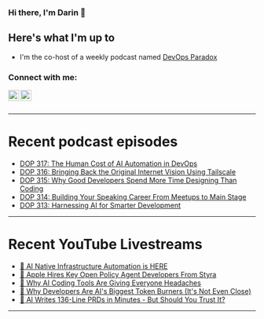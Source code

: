 ### Hi there, I'm Darin 👋

## Here's what I'm up to
- I'm the co-host of a weekly podcast named [DevOps Paradox][dop-website]

### Connect with me:

[<img align="left" alt="darinpope | X" width="22px" src="https://cdn.jsdelivr.net/npm/simple-icons@v3/icons/twitter.svg" />][twitter]
[<img align="left" alt="darinpope | LinkedIn" width="22px" src="https://cdn.jsdelivr.net/npm/simple-icons@v3/icons/linkedin.svg" />][linkedin]

<br />
<br />

---

# Recent podcast episodes
<!-- BLOG-POST-LIST:START -->
- [DOP 317: The Human Cost of AI Automation in DevOps](https://www.devopsparadox.com/episodes/the-human-cost-of-ai-automation-in-devops-317/)
- [DOP 316: Bringing Back the Original Internet Vision Using Tailscale](https://www.devopsparadox.com/episodes/bringing-back-the-original-internet-vision-using-tailscale-316/)
- [DOP 315: Why Good Developers Spend More Time Designing Than Coding](https://www.devopsparadox.com/episodes/why-good-developers-spend-more-time-designing-than-coding-315/)
- [DOP 314: Building Your Speaking Career From Meetups to Main Stage](https://www.devopsparadox.com/episodes/building-your-speaking-career-from-meetups-to-main-stage-314/)
- [DOP 313: Harnessing AI for Smarter Development](https://www.devopsparadox.com/episodes/harnessing-ai-for-smarter-development-313/)
<!-- BLOG-POST-LIST:END -->

---

# Recent YouTube Livestreams
<!-- YOUTUBE:START -->
- [🔴 AI Native Infrastructure Automation is HERE](https://www.youtube.com/watch?v=ccRQcpRPJ-4)
- [🔴 Apple Hires Key Open Policy Agent Developers From Styra](https://www.youtube.com/watch?v=O_pS_S8LpgY)
- [🔴 Why AI Coding Tools Are Giving Everyone Headaches](https://www.youtube.com/watch?v=KaVz6sXTUJw)
- [🔴 Why Developers Are AI&#39;s Biggest Token Burners &lpar;It&#39;s Not Even Close&rpar;](https://www.youtube.com/watch?v=FNZqCMSlmv8)
- [🔴 AI Writes 136-Line PRDs in Minutes - But Should You Trust It?](https://www.youtube.com/watch?v=ua_nddvJ6b4)
<!-- YOUTUBE:END -->

---


[website]: https://www.darinpope.com/
[twitter]: https://twitter.com/darinpope
[youtube]: https://youtube.com/darinpope
[instagram]: https://instagram.com/darinpope
[linkedin]: https://linkedin.com/in/darinpope
[cloudbees-website]: https://www.cloudbees.com/
[dop-website]: https://www.devopsparadox.com/

<!--
**darinpope/darinpope** is a ✨ _special_ ✨ repository because its `README.md` (this file) appears on your GitHub profile.

Here are some ideas to get you started:

- 🔭 I’m currently working on ...
- 🌱 I’m currently learning ...
- 👯 I’m looking to collaborate on ...
- 🤔 I’m looking for help with ...
- 💬 Ask me about ...
- 📫 How to reach me: ...
- 😄 Pronouns: ...
- ⚡ Fun fact: ...
-->

